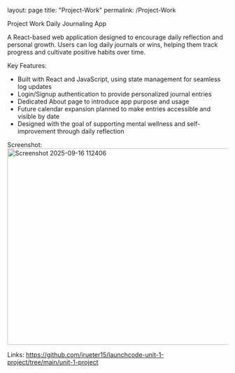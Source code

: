 layout: page
title: "Project-Work"
permalink: /Project-Work

Project Work
Daily Journaling App

A React-based web application designed to encourage daily reflection and personal growth. Users can log daily journals or wins, helping them track progress and cultivate positive habits over time.

Key Features:
- Built with React and JavaScript, using state management for seamless log updates
- Login/Signup authentication to provide personalized journal entries
- Dedicated About page to introduce app purpose and usage
- Future calendar expansion planned to make entries accessible and visible by date
- Designed with the goal of supporting mental wellness and self-improvement through daily reflection

Screenshot:
<img width="604" height="449" alt="Screenshot 2025-09-16 112406" src="https://github.com/user-attachments/assets/e6c402bc-c01f-461b-a8b7-0fcce9239bca" />

Links:
https://github.com/jrueter15/launchcode-unit-1-project/tree/main/unit-1-project
